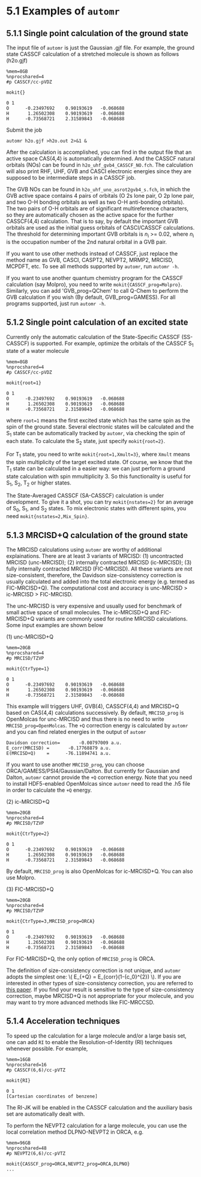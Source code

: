 # 5.1 Examples of `automr`

## 5.1.1 Single point calculation of the ground state
The input file of `automr` is just the Gaussian .gjf file. For example, the ground state CASSCF calculation of a stretched molecule is shown as follows (h2o.gjf)
```
%mem=8GB
%nprocshared=4
#p CASSCF/cc-pVDZ

mokit{}

0 1
O      -0.23497692    0.90193619   -0.068688
H       1.26502308    0.90193619   -0.068688
H      -0.73568721    2.31589843   -0.068688

```

Submit the job
```
automr h2o.gjf >h2o.out 2>&1 &
```
After the calculation is accomplished, you can find in the output file that an active space CAS(4,4) is automatically determined. And the CASSCF natural orbitals (NOs) can be found in `h2o_uhf_gvb4_CASSCF_NO.fch`. The calculation will also print RHF, UHF, GVB and CASCI electronic energies since they are supposed to be intermediate steps in a CASSCF job.

The GVB NOs can be found in `h2o_uhf_uno_asrot2gvb4_s.fch`, in which the GVB active space contains 4 pairs of orbitals (O 2s lone pair, O 2p lone pair, and two O-H bonding orbitals as well as two O-H anti-bonding orbitals). The two pairs of O-H orbitals are of significant multireference characters, so they are automatically chosen as the active space for the further CASSCF(4,4) calculation. That is to say, by default the important GVB orbitals are used as the initial guess orbitals of CASCI/CASSCF calculations. The threshold for determining important GVB orbitals is *n*<sub>i</sub> >= 0.02, where *n*<sub>i</sub> is the occupation number of the 2nd natural orbital in a GVB pair.

If you want to use other methods instead of CASSCF, just replace the method name as GVB, CASCI, CASPT2, NEVPT2, MRMP2, MRCISD, MCPDFT, etc. To see all methods supported by `automr`, run `automr -h`.

If you want to use another quantum chemistry program for the CASSCF calculation (say Molpro), you need to write `mokit{CASSCF_prog=Molpro}`. Similarly, you can add 'GVB_prog=QChem' to call Q-Chem to perform the GVB calculation if you wish (By default, GVB_prog=GAMESS). For all programs supported, just run `automr -h`.

## 5.1.2 Single point calculation of an excited state
Currently only the automatic calculation of the State-Specific CASSCF (SS-CASSCF) is supported. For example, optimize the orbitals of the CASSCF S<sub>1</sub> state of a water molecule
```
%mem=8GB
%nprocshared=4
#p CASSCF/cc-pVDZ

mokit{root=1}

0 1
O      -0.23497692    0.90193619   -0.068688
H       1.26502308    0.90193619   -0.068688
H      -0.73568721    2.31589843   -0.068688

```

where `root=1` means the first excited state which has the same spin as the spin of the ground state. Several electronic states will be calculated and the S<sub>1</sub> state can be automatically tracked by `automr`, via checking the spin of each state. To calculate the S<sub>2</sub>  state, just specify `mokit{root=2}`.

For T<sub>1</sub> state, you need to write `mokit{root=1,Xmult=3}`, where `Xmult` means the spin multiplicity of the target excited state. Of course, we know that the T<sub>1</sub> state can be calculated in a easier way: we can just perform a ground state calculation with spin mmultiplicity 3. So this functionality is useful for S<sub>1</sub>, S<sub>2</sub>, T<sub>2</sub> or higher states.

The State-Averaged CASSCF (SA-CASSCF) calculation is under development. To give it a shot, you can try `mokit{nstates=2}` for an average of S<sub>0</sub>, S<sub>1</sub>, and S<sub>2</sub> states. To mix electronic states with different spins, you need `mokit{nstates=2,Mix_Spin}`.

## 5.1.3 MRCISD+Q calculation of the ground state
The MRCISD calculations using `automr` are worthy of additional explainations. There are at least 3 variants of MRCISD: (1) uncontracted MRCISD (unc-MRCISD); (2) internally contracted MRCISD (ic-MRCISD); (3) fully internally contracted MRCISD (FIC-MRCISD). All these variants are not size-consistent, therefore, the Davidson size-consistency correction is usually calculated and added into the total electronic energy (e.g. termed as FIC-MRCISD+Q). The computational cost and accuracy is unc-MRCISD > ic-MRCISD > FIC-MRCISD.

The unc-MRCISD is very expensive and usually used for benchmark of small active space of small molecules. The ic-MRCISD+Q and FIC-MRCISD+Q variants are commonly used for routine MRCISD calculations. Some input examples are shown below

(1) unc-MRCISD+Q
```
%mem=20GB
%nprocshared=4
#p MRCISD/TZVP

mokit{CtrType=1}

0 1
O      -0.23497692    0.90193619   -0.068688
H       1.26502308    0.90193619   -0.068688
H      -0.73568721    2.31589843   -0.068688

```

This example will triggers UHF, GVB(4), CASSCF(4,4) and MRCISD+Q based on CAS(4,4) calculations successively. By default, `MRCISD_prog` is OpenMolcas for unc-MRCISD and thus there is no need to write `MRCISD_prog=OpenMolcas`. The `+Q` correction energy is calculated by `automr` and you can find related energies in the output of `automr`
```
Davidson correction=       -0.00797009 a.u.
E_corr(MRCISD) =       -0.17768879 a.u.
E(MRCISD+Q)    =      -76.11894741 a.u.
```

If you want to use another `MRCISD_prog`, you can choose ORCA/GAMESS/PSI4/Gaussian/Dalton. But currently for Gaussian and Dalton, `automr` cannot provide the `+Q` correction energy. Note that you need to install HDF5-enabled OpenMolcas since `automr` need to read the .h5 file in order to calculate the `+Q` energy.

(2) ic-MRCISD+Q
```
%mem=20GB
%nprocshared=4
#p MRCISD/TZVP

mokit{CtrType=2}

0 1
O      -0.23497692    0.90193619   -0.068688
H       1.26502308    0.90193619   -0.068688
H      -0.73568721    2.31589843   -0.068688

```

By default, `MRCISD_prog` is also OpenMolcas for ic-MRCISD+Q. You can also use Molpro.

(3) FIC-MRCISD+Q
```
%mem=20GB
%nprocshared=4
#p MRCISD/TZVP

mokit{CtrType=3,MRCISD_prog=ORCA}

0 1
O      -0.23497692    0.90193619   -0.068688
H       1.26502308    0.90193619   -0.068688
H      -0.73568721    2.31589843   -0.068688

```
For FIC-MRCISD+Q, the only option of `MRCISD_prog` is ORCA.

The definition of size-consistency correction is not unique, and `automr` adopts the simplest one: \\( E_{+Q} = E_{corr}(1-{c_0}^{2}) \\). If you are interested in other types of size-consistency correction, you are referred to [this paper](https://doi.org/10.1039/C2CP23757A). If you find your result is sensitive to the type of size-consistency correction, maybe MRCISD+Q is not appropriate for your molecule, and you may want to try more advanced methods like FIC-MRCCSD.

## 5.1.4 Acceleration techniques
To speed up the calculation for a large molecule and/or a large basis set, one can add `RI` to enable the Resolution-of-Identity (RI) techniques whenever possible. For example,
```
%mem=16GB
%nprocshared=16
#p CASSCF(6,6)/cc-pVTZ

mokit{RI}

0 1
[Cartesian coordinates of benzene]
```
The RI-JK will be enabled in the CASSCF calculation and the auxiliary basis set are automatically dealt with.

To perform the NEVPT2 calculation for a large molecule, you can use the local correlation method DLPNO-NEVPT2 in ORCA, e.g.
```
%mem=96GB
%nprocshared=48
#p NEVPT2(6,6)/cc-pVTZ

mokit{CASSCF_prog=ORCA,NEVPT2_prog=ORCA,DLPNO}
...
```

